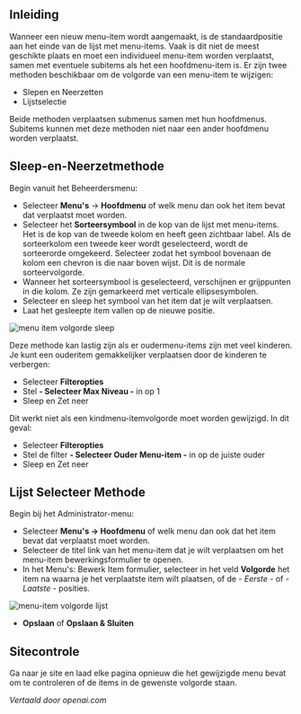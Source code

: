 <!-- Filename: J4.x:Menu_Item_Order / Display title: Menu-item Bestelling  -->

## Inleiding

Wanneer een nieuw menu-item wordt aangemaakt, is de standaardpositie aan het einde van de lijst met menu-items. Vaak is dit niet de meest geschikte plaats en moet een individueel menu-item worden verplaatst, samen met eventuele subitems als het een hoofdmenu-item is. Er zijn twee methoden beschikbaar om de volgorde van een menu-item te wijzigen:

- Slepen en Neerzetten
- Lijstselectie

Beide methoden verplaatsen submenus samen met hun hoofdmenus. Subitems kunnen met deze methoden niet naar een ander hoofdmenu worden verplaatst.

## Sleep-en-Neerzetmethode

Begin vanuit het Beheerdersmenu:

- Selecteer **Menu's** → **Hoofdmenu** of welk menu dan ook het item bevat dat verplaatst moet worden.
- Selecteer het **Sorteersymbool** in de kop van de lijst met menu-items. Het is de kop van de tweede kolom en heeft geen zichtbaar label. Als de sorteerkolom een tweede keer wordt geselecteerd, wordt de sorteerorde omgekeerd. Selecteer zodat het symbool bovenaan de kolom een chevron is die naar boven wijst. Dit is de normale sorteervolgorde.
- Wanneer het sorteersymbool is geselecteerd, verschijnen er grijppunten in die kolom. Ze zijn gemarkeerd met verticale ellipsesymbolen.
- Selecteer en sleep het symbool van het item dat je wilt verplaatsen.
- Laat het gesleepte item vallen op de nieuwe positie.

![menu item volgorde sleep](../../../en/images/menus/menus-menu-item-order-drag.png)

Deze methode kan lastig zijn als er oudermenu-items zijn met veel kinderen. Je kunt een ouderitem gemakkelijker verplaatsen door de kinderen te verbergen:

- Selecteer **Filteropties**
- Stel **- Selecteer Max Niveau -** in op 1
- Sleep en Zet neer

Dit werkt niet als een kindmenu-itemvolgorde moet worden gewijzigd. In dit geval:

- Selecteer **Filteropties**
- Stel de filter **- Selecteer Ouder Menu-item -** in op de juiste ouder
- Sleep en Zet neer

## Lijst Selecteer Methode

Begin bij het Administrator-menu:

- Selecteer **Menu's → Hoofdmenu** of welk menu dan ook dat het item bevat
  dat verplaatst moet worden.
- Selecteer de titel link van het menu-item dat je wilt verplaatsen om het
  menu-item bewerkingsformulier te openen.
- In het Menu's: Bewerk Item formulier, selecteer in het veld **Volgorde** het item na
  waarna je het verplaatste item wilt plaatsen, of de *- Eerste -* of
  *- Laatste -* posities.

![menu-item volgorde lijst](../../../en/images/menus/menus-menu-item-order-list.png)

- **Opslaan** of **Opslaan & Sluiten**

## Sitecontrole

Ga naar je site en laad elke pagina opnieuw die het gewijzigde menu bevat om te controleren of de items in de gewenste volgorde staan.

*Vertaald door openai.com*


